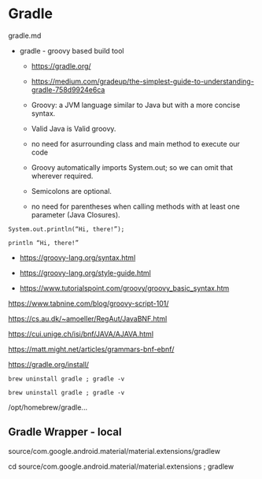 # Gradle

gradle.md

*   gradle - groovy based build tool

    *   https://gradle.org/

    *   https://medium.com/gradeup/the-simplest-guide-to-understanding-gradle-758d9924e6ca


    *   Groovy: a JVM language similar to Java but with a more concise syntax.

    *   Valid Java is Valid groovy.

    *   no need for asurrounding class and main method to execute our code
    
    *   Groovy automatically imports System.out; so we can omit that wherever required.

    *   Semicolons are optional.

    *   no need for parentheses when calling methods with at least one parameter (Java Closures).


```
System.out.println(“Hi, there!”);
```


```
println “Hi, there!”
```


*   https://groovy-lang.org/syntax.html

*   https://groovy-lang.org/style-guide.html

*   https://www.tutorialspoint.com/groovy/groovy_basic_syntax.htm

https://www.tabnine.com/blog/groovy-script-101/

https://cs.au.dk/~amoeller/RegAut/JavaBNF.html

https://cui.unige.ch/isi/bnf/JAVA/AJAVA.html

https://matt.might.net/articles/grammars-bnf-ebnf/





https://gradle.org/install/

```
brew uninstall gradle ; gradle -v
```

```
brew uninstall gradle ; gradle -v
```



/opt/homebrew/gradle...

## Gradle Wrapper - local

source/com.google.android.material/material.extensions/gradlew

cd source/com.google.android.material/material.extensions ; gradlew